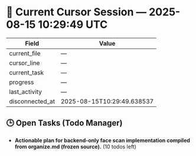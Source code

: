# 📝 Current Cursor Session — 2025-08-15 10:29:49 UTC

| Field | Value |
|-------|-------|
| current_file | — |
| cursor_line | — |
| current_task | — |
| progress | — |
| last_activity | — |
| disconnected_at | 2025-08-15T10:29:49.638537 |

## 🕒 Open Tasks (Todo Manager)
- **Actionable plan for backend-only face scan implementation compiled from organize.md (frozen source).** (10 todos left)
